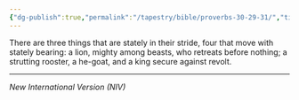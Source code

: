 ```yaml
---
{"dg-publish":true,"permalink":"/tapestry/bible/proverbs-30-29-31/","title":"Proverbs 30:29–31","hide":true,"tags":["bible"],"dgHomeLink":true,"dgShowLocalGraph":true,"dgEnableSearch":true}
---
```


There are three things that are stately in their stride, four that move with stately bearing:  a lion, mighty among beasts, who retreats before nothing; a strutting rooster, a he-goat, and a king secure against revolt.

---
*New International Version (NIV)*